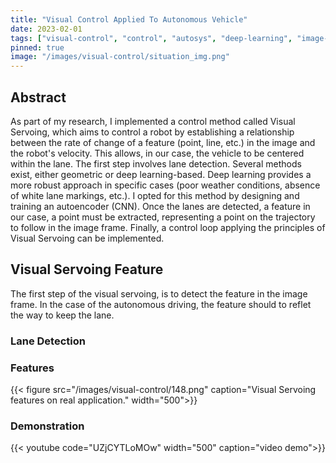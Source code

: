 ```yaml
---
title: "Visual Control Applied To Autonomous Vehicle"
date: 2023-02-01
tags: ["visual-control", "control", "autosys", "deep-learning", "image-processing"]
pinned: true
image: "/images/visual-control/situation_img.png"
---
```


## Abstract

As part of my research, I implemented a control method called Visual Servoing, which aims to control a robot by establishing a relationship between the rate of change of a feature (point, line, etc.) in the image and the robot's velocity. This allows, in our case, the vehicle to be centered within the lane.
The first step involves lane detection. Several methods exist, either geometric or deep learning-based. Deep learning provides a more robust approach in specific cases (poor weather conditions, absence of white lane markings, etc.). I opted for this method by designing and training an autoencoder (CNN).
Once the lanes are detected, a feature in our case, a point must be extracted, representing a point on the trajectory to follow in the image frame.
Finally, a control loop applying the principles of Visual Servoing can be implemented.

## Visual Servoing Feature

The first step of the visual servoing, is to detect the feature in the image frame.
In the case of the autonomous driving, the feature should to reflet the way to keep the lane.

### Lane Detection

### Features

{{< figure src="/images/visual-control/148.png" caption="Visual Servoing features on real application." width="500">}}


### Demonstration

{{< youtube code="UZjCYTLoMOw" width="500" caption="video demo">}}